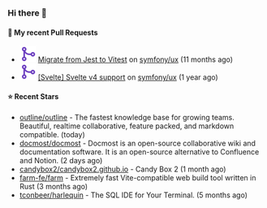 ### Hi there 👋

#### 🔨 My recent Pull Requests

- ![](./assets/pr-merged.svg) [Migrate from Jest to Vitest](https://github.com/symfony/ux/pull/1202) on [symfony/ux](https://github.com/symfony/ux) (11 months ago)
- ![](./assets/pr-merged.svg) [[Svelte] Svelte v4 support](https://github.com/symfony/ux/pull/1018) on [symfony/ux](https://github.com/symfony/ux) (1 year ago)

#### ⭐ Recent Stars

- [outline/outline](https://github.com/outline/outline) - The fastest knowledge base for growing teams. Beautiful, realtime collaborative, feature packed, and markdown compatible. (today)
- [docmost/docmost](https://github.com/docmost/docmost) - Docmost is an open-source collaborative wiki and documentation software. It is an open-source alternative to Confluence and Notion. (2 days ago)
- [candybox2/candybox2.github.io](https://github.com/candybox2/candybox2.github.io) - Candy Box 2 (1 month ago)
- [farm-fe/farm](https://github.com/farm-fe/farm) - Extremely fast Vite-compatible web build tool written in Rust (3 months ago)
- [tconbeer/harlequin](https://github.com/tconbeer/harlequin) - The SQL IDE for Your Terminal. (5 months ago)